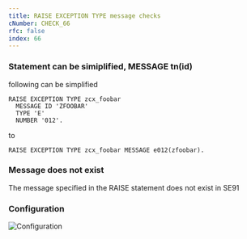 ```yaml
---
title: RAISE EXCEPTION TYPE message checks
cNumber: CHECK_66
rfc: false
index: 66
---
```


### Statement can be simiplified, MESSAGE tn(id)

following can be simplified

```ABAP
RAISE EXCEPTION TYPE zcx_foobar
  MESSAGE ID 'ZFOOBAR'
  TYPE 'E'
  NUMBER '012'.
```

to

```ABAP
RAISE EXCEPTION TYPE zcx_foobar MESSAGE e012(zfoobar).
```

### Message does not exist

The message specified in the RAISE statement does not exist in SE91

### Configuration
![Configuration](/img/66_conf.png)

